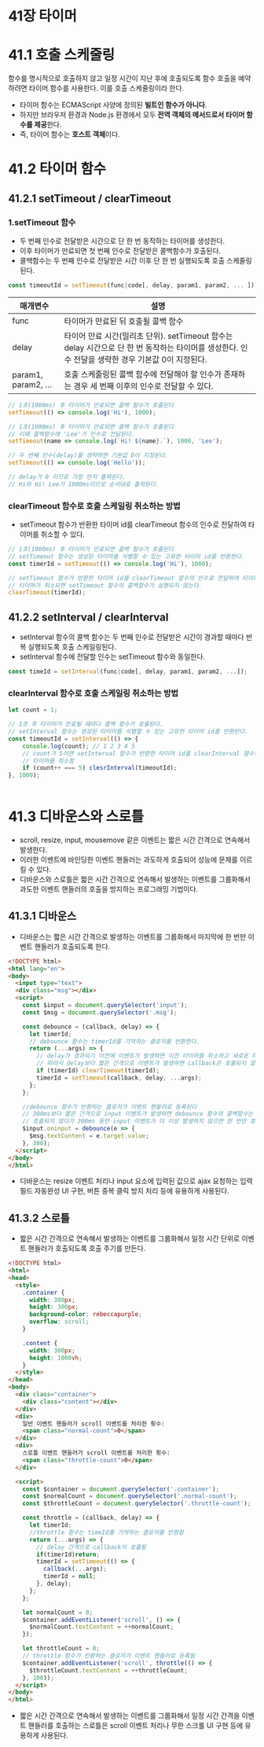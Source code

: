 # 41장 타이머
# 41.1 호출 스케줄링

<aside>

함수를 명시적으로 호출하지 않고 일정 시간이 지난 후에 호출되도록 함수 호출을 예약하려면 타이머 함수를 사용한다. 이를 호출 스케줄링이라 한다.

</aside>

- 타이머 함수는 ECMAScript 사양에 정의된 **빌트인 함수가 아니다**.
- 하지만 브라우저 환경과 Node.js 환경에서 모두 **전역 객체의 메서드로서 타이머 함수를 제공**한다.
- 즉, 타이머 함수는 **호스트 객체**이다.

# 41.2 타이머 함수

## 41.2.1 setTimeout / clearTimeout

### 1.setTimeout 함수

- 두 번째 인수로 전달받은 시간으로 단 한 번 동작하는 타이머를 생성한다.
- 이후 타이머가 만료되면 첫 번째 인수로 전달받은 콜백함수가 호출된다.
- 콜백함수는 두 번째 인수로 전달받은 시간 이후 단 한 번 실행되도록 호출 스케줄링된다.

```jsx
const timeoutId = setTimeout(func|code[, delay, param1, param2, ... ]);
```

| 매개변수 | 설명 |
| --- | --- |
| func | 타이머가 만료된 뒤 호출될 콜백 함수 |
| delay | 타이어 만료 시간(밀리초 단위). setTimeout 함수는 delay 시간으로 단 한 번 동작하는 타이머를 생성한다. 인수 전달을 생략한 경우 기본값 0이 지정된다. |
| param1, param2, … | 호출 스케줄링된 콜백 함수에 전달해야 할 인수가 존재하는 경우 세 번째 이후의 인수로 전달할 수 있다.  |

```jsx
// 1초(1000ms) 후 타이머가 만료되면 콜백 함수가 호출된다
setTimeout(() => console.log('Hi'), 1000);

// 1초(1000ms) 후 타이머가 만료되면 콜백 함수가 호출된다
// 이때 콜백함수에 'Lee'가 인수로 전달된다.
setTimeout(name => console.log(`Hi! ${name}.`), 1000, 'Lee');

// 두 번째 인수(delay)를 생략하면 기본값 0이 지정된다.
setTimeout(() => console.log('Hello')); 

// delay가 0 이므로 가장 먼저 출력된다.
// Hi와 Hi! Lee가 1000ms이므로 순서대로 출력된다.
```

### clearTimeout 함수로 호출 스케일링 취소하는 방법

- setTimeout 함수가 반환한 타이머 id를 clearTimeout 함수의 인수로 전달하여 타이머를 취소할 수 있다.

```jsx
// 1초(1000ms) 후 타이머가 만료되면 콜백 함수가 호출된다
// setTimeout 함수는 생성된 타이머를 식별할 수 있는 고유한 타이머 id를 반환한다.
const timerId = setTimeout(() => console.log('Hi'), 1000);

// setTimeout 함수가 반환한 타이머 id를 clearTimeout 함수의 인수로 전달하여 타이머를 취소한다
// 타이머가 취소되면 setTimeout 함수의 콜백함수가 실행되지 않는다.
clearTimeout(timerId);
```

## 41.2.2 setInterval / clearInterval

- setInterval 함수의 콜백 함수는 두 번째 인수로 전달받은 시간이 경과할 때마다 반복 실행되도록 호출 스케일링된다.
- setInterval 함수에 전달할 인수는 setTimeout 함수와 동일한다.

```jsx
const timeId = setInterval(func|code[, delay, param1, param2, ...]);
```

### clearInterval 함수로 호출 스케일링 취소하는 방법

```jsx
let count = 1;

// 1초 후 타이머가 만료될 때마다 콜백 함수가 호출된다.
// setInterval 함수는 생성된 타이머를 식별할 수 있는 고유한 타이머 id를 반환한다.
const timeoutId = setInterval(() => {
	console.log(count); // 1 2 3 4 5 
	// count가 5이면 setInterval 함수가 반환한 타이머 id를 clearInterval 함수의 인수로 전달하여 
	// 타이머를 취소함
	if (count++ === 5) clesrInterval(timeoutId);
}, 1000);
	
```

# 41.3 디바운스와 스로틀

- scroll, resize, input, mousemove 같은 이벤트는 짧은 시간 간격으로 연속해서 발생한다.
- 이러한 이벤트에 바인딩한 이벤트 핸들러는 과도하게 호출되어 성능에 문제를 이르킬 수 있다.
- 디바운스와 스로틀은 짧은 시간 간격으로 연속해서 발생하는 이벤트를 그룹화해서 과도한 이벤트 핸들러의 호출을 방지하는 프로그래밍 기법이다.

## 41.3.1 디바운스

- 디바운스는 짧은 시간 간격으로 발생하는 이벤트를 그룹화해서 마지막에 한 번만 이벤트 핸들러가 호출되도록 한다.

```html
<!DOCTYPE html>
<html lang="en">
<body>
  <input type="text">
  <div class="msg"></div>
  <script>
    const $input = document.querySelector('input');
    const $msg = document.querySelector('.msg');

    const debounce = (callback, delay) => {
      let timerId;
      // debounce 함수는 timerId를 기억하는 클로저를 반환한다.
      return (...args) => {
        // delay가 경과되기 이전에 이벤트가 발생하면 이전 타이머를 취소하고 새로운 타이머를 재설정한다.
        // 따라서 delay보다 짧은 간격으로 이벤트가 발생하면 callback은 호출되지 않는다.
        if (timerId) clearTimeout(timerId);
        timerId = setTimeout(callback, delay, ...args);
      };
    };

    //debounce 함수가 반환하는 클로저가 이벤트 핸들러로 등록된다
    // 300ms보다 짧은 간격으로 input 이벤트가 발생하면 debounce 함수의 콜백함수는 
    // 호출되지 않다가 300ms 동안 input 이벤트가 더 이상 발생하지 않으면 한 번만 호출된다
    $input.oninput = debounce(e => {
      $msg.textContent = e.target.value;
    }, 300);
  </script>
</body>
</html>
```

- 디바운스는 resize 이벤트 처리나 input 요소에 입력된 값으로 ajax 요청하는 입력 필드 자동완성 UI 구현, 버튼 중복 클릭 방지 처리 등에 유용하게 사용된다.

## 41.3.2 스로틀

- 짧은 시간 간격으로 연속해서 발생하는 이벤트를 그룹화해서 일정 시간 단위로 이벤트 핸들러가 호출되도록 호출 주기를 만든다.

```html
<!DOCTYPE html>
<html>
<head>
  <style>
    .container {
      width: 300px;
      height: 300px;
      background-color: rebeccapurple;
      overflow: scroll;
    }

    .content {
      width: 300px;
      height: 1000vh;
    }
  </style>
</head>
<body>
  <div class="container">
    <div class="content"></div>
  </div>
  <div>
    일반 이벤트 핸들러가 scroll 이벤트를 처리한 횟수:
    <span class="normal-count">0</span>
  </div>
  <div>
    스로틀 이벤트 핸들러가 scroll 이벤트를 처리한 횟수:
    <span class="throttle-count">0</span>
  </div>

  <script>
    const $container = document.querySelector('.container');
    const $normalCount = document.querySelector('.normal-count');
    const $throttleCount = document.querySelector('.throttle-count');

    const throttle = (callback, delay) => {
      let timerId;
      //throttle 함수는 timeId를 기억하는 클로저를 반환함
      return (...args) => {
        // delay 간격으로 callback이 호출됨
        if(timerId)return;
        timerId = setTimeout(() => {
          callback(...args);
          timerId = null;
        }, delay);
      };
    };

    let normalCount = 0;
    $container.addEventListener('scroll', () => {
      $normalCount.textContent = ++normalCount;
    });

    let throttleCount = 0;
    // throttle 함수가 반환하는 클로저가 이벤트 핸들러로 등록됨
    $container.addEventListener('scroll', throttle(() => {
      $throttleCount.textContent = ++throttleCount;
    }, 100));
  </script>
</body>
</html>
```

- 짧은 시간 간격으로 연속해서 발생하는 이벤트를 그룹화해서 일정 시간 간격을 이벤트 핸들러를 호출하는 스로틀은 scroll 이벤트 처리나 무한 스크롤 UI 구현 등에 유용하게 사용된다.